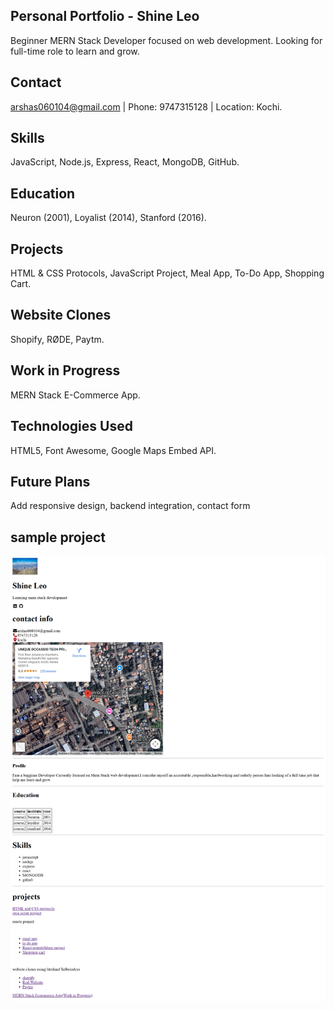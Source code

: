 ## Personal Portfolio - Shine Leo

  Beginner MERN Stack Developer focused on web development.
  Looking for full-time role to learn and grow.
  ## Contact
   arshas060104@gmail.com | Phone: 9747315128 | Location: Kochi.
  ## Skills
   JavaScript, Node.js, Express, React, MongoDB, GitHub.
  ## Education
  Neuron (2001), Loyalist (2014), Stanford (2016).
 ## Projects
 HTML & CSS Protocols, JavaScript Project, Meal App, To-Do App, Shopping Cart.
 ## Website Clones
  Shopify, RØDE, Paytm.

 ## Work in Progress
  MERN Stack E-Commerce App.

 ## Technologies Used
  HTML5, Font Awesome, Google Maps Embed API.
 ## Future Plans
  Add responsive design, backend integration, contact form


  ## sample project
  ![image](./image.png)